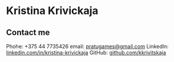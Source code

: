 # Kristina Krivickaja

## Contact me
Phohe: +375 44 7735426
email: pratugames@gmail.com
LinkedIn: [linkedin.com/in/kristina-krivickaja](https://www.linkedin.com/in/kristina-krivickaja-16a811160/)
GitHub: [github.com/kkrivitskaja](https://github.com/kkrivitskaja)
